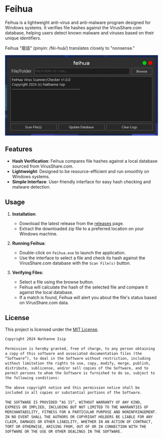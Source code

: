 # Feihua

Feihua is a lightweight anti-virus and anti-malware program designed for Windows systems. It verifies file hashes against the VirusShare.com database, helping users detect known malware and viruses based on their unique identifiers.

Feihua "廢話" (pinyin: /fèi-huà/) translates closely to "nonsense."

<p align="center">
    <img src="assets/screenshot.png" alt="Feihua screenshot" />
</p>

## Features

- **Hash Verification**: Feihua compares file hashes against a local database sourced from VirusShare.com.
- **Lightweight**: Designed to be resource-efficient and run smoothly on Windows systems.
- **Simple Interface**: User-friendly interface for easy hash checking and malware detection.

## Usage

1. **Installation**:
    - Download the latest release from the [releases](https://github.com/nthnn/Feihua/releases) page.
    - Extract the downloaded zip file to a preferred location on your Windows machine.

2. **Running Feihua**:
    - Double-click on `Feihua.exe` to launch the application.
    - Use the interface to select a file and check its hash against the VirusShare.com database with the `Scan File(s)` button.

3. **Verifying Files**:
    - Select a file using the browse button.
    - Feihua will calculate the hash of the selected file and compare it against the local database.
    - If a match is found, Feihua will alert you about the file's status based on VirusShare.com data.

## License

This project is licensed under the [MIT License](LICENSE).

```
Copyright 2024 Nathanne Isip

Permission is hereby granted, free of charge, to any person obtaining a copy of this software and associated documentation files (the “Software”), to deal in the Software without restriction, including without limitation the rights to use, copy, modify, merge, publish, distribute, sublicense, and/or sell copies of the Software, and to permit persons to whom the Software is furnished to do so, subject to the following conditions:

The above copyright notice and this permission notice shall be included in all copies or substantial portions of the Software.

THE SOFTWARE IS PROVIDED “AS IS”, WITHOUT WARRANTY OF ANY KIND, EXPRESS OR IMPLIED, INCLUDING BUT NOT LIMITED TO THE WARRANTIES OF MERCHANTABILITY, FITNESS FOR A PARTICULAR PURPOSE AND NONINFRINGEMENT. IN NO EVENT SHALL THE AUTHORS OR COPYRIGHT HOLDERS BE LIABLE FOR ANY CLAIM, DAMAGES OR OTHER LIABILITY, WHETHER IN AN ACTION OF CONTRACT, TORT OR OTHERWISE, ARISING FROM, OUT OF OR IN CONNECTION WITH THE SOFTWARE OR THE USE OR OTHER DEALINGS IN THE SOFTWARE.
```